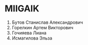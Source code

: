 # MIIGAIK
1. Бутов Станислав Александрович
2. Горелкин Артем Викторович
3. Гочияева Лиана
4. Исмагилова Эльза
